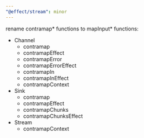 ```yaml
---
"@effect/stream": minor
---
```


rename contramap* functions to mapInput* functions:

- Channel
  - contramap
  - contramapEffect
  - contramapError
  - contramapErrorEffect
  - contramapIn
  - contramapInEffect
  - contramapContext
- Sink
  - contramap
  - contramapEffect
  - contramapChunks
  - contramapChunksEffect
- Stream
  - contramapContext
